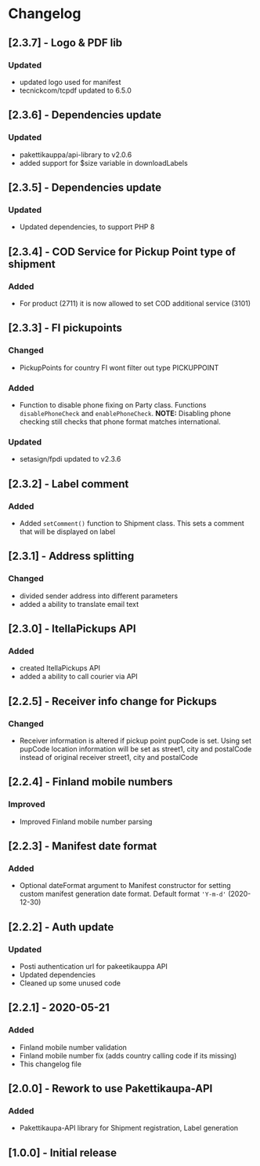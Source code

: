 # Changelog

## [2.3.7] - Logo & PDF lib
### Updated
- updated logo used for manifest
- tecnickcom/tcpdf updated to 6.5.0

## [2.3.6] - Dependencies update
### Updated
- pakettikauppa/api-library to v2.0.6
- added support for $size variable in downloadLabels

## [2.3.5] - Dependencies update
### Updated
- Updated dependencies, to support PHP 8

## [2.3.4] - COD Service for Pickup Point type of shipment
### Added
- For product (2711) it is now allowed to set COD additional service (3101)

## [2.3.3] - FI pickupoints
### Changed
- PickupPoints for country FI wont filter out type PICKUPPOINT

### Added
- Function to disable phone fixing on Party class. Functions `disablePhoneCheck` and `enablePhoneCheck`.
**NOTE:** Disabling phone checking still checks that phone format matches international.

### Updated
- setasign/fpdi updated to v2.3.6

## [2.3.2] - Label comment
### Added
- Added `setComment()` function to Shipment class. This sets a comment that will be displayed on label

## [2.3.1] - Address splitting
### Changed
- divided sender address into different parameters
- added a ability to translate email text

## [2.3.0] - ItellaPickups API
### Added
- created ItellaPickups API
- added a ability to call courier via API

## [2.2.5] - Receiver info change for Pickups
### Changed
- Receiver information is altered if pickup point pupCode is set. Using set pupCode location information will be set as street1, city and postalCode instead of original receiver street1, city and postalCode

## [2.2.4] - Finland mobile numbers
### Improved
- Improved Finland mobile number parsing

## [2.2.3] - Manifest date format
### Added
- Optional dateFormat argument to Manifest constructor for setting custom manifest generation date format. Default format `'Y-m-d'` (2020-12-30)

## [2.2.2] - Auth update
### Updated
- Posti authentication url for pakeetikauppa API
- Updated dependencies
- Cleaned up some unused code

## [2.2.1] - 2020-05-21
### Added
- Finland mobile number validation
- Finland mobile number fix (adds country calling code if its missing)
- This changelog file

## [2.0.0] - Rework to use Pakettikaupa-API
### Added
- Pakettikaupa-API library for Shipment registration, Label generation

## [1.0.0] - Initial release
